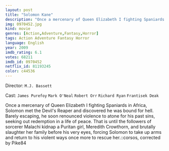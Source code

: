 ```yaml
---
layout: post
title: "Solomon Kane"
description: "Once a mercenary of Queen Elizabeth I fighting Spaniards in Africa, Solomon met the Devil's Reaper and discovered he was bound for hell. Barely escaping, he soon renounced violence to atone for his past sins, seeking out redemption in a life of peace. That is until the followers of sorcerer Malachi kidnap a Puritan girl, Meredith Crowthorn, and brutally slaughter her family before his very eyes, forcing Solomon to take up arms and return to his violent wa.."
img: 0970452.jpg
kind: movie
genres: [Action,Adventure,Fantasy,Horror]
tags: Action Adventure Fantasy Horror 
language: English
year: 2009
imdb_rating: 6.1
votes: 68211
imdb_id: 0970452
netflix_id: 81193245
color: c44536
---
```

Director: `M.J. Bassett`  

Cast: `James Purefoy` `Mark O'Neal` `Robert Orr` `Richard Ryan` `Frantisek Deak` 

Once a mercenary of Queen Elizabeth I fighting Spaniards in Africa, Solomon met the Devil's Reaper and discovered he was bound for hell. Barely escaping, he soon renounced violence to atone for his past sins, seeking out redemption in a life of peace. That is until the followers of sorcerer Malachi kidnap a Puritan girl, Meredith Crowthorn, and brutally slaughter her family before his very eyes, forcing Solomon to take up arms and return to his violent ways once more to rescue her.::corsos, corrected by Pike84